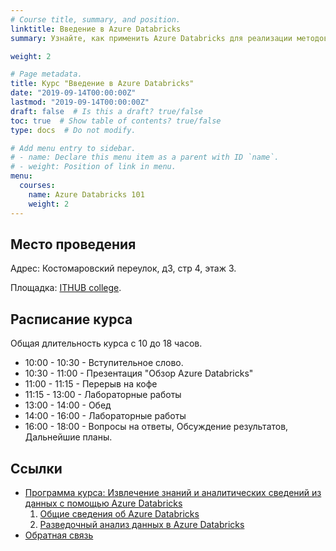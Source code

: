```yaml
---
# Course title, summary, and position.
linktitle: Введение в Azure Databricks
summary: Узнайте, как применить Azure Databricks для реализации методов прогнозной и аналитической обработки данных, таких как исследовательский анализ данных, обучение моделей, анализ текста и глубокое обучение.

weight: 2

# Page metadata.
title: Курс "Введение в Azure Databricks"
date: "2019-09-14T00:00:00Z"
lastmod: "2019-09-14T00:00:00Z"
draft: false  # Is this a draft? true/false
toc: true  # Show table of contents? true/false
type: docs  # Do not modify.

# Add menu entry to sidebar.
# - name: Declare this menu item as a parent with ID `name`.
# - weight: Position of link in menu.
menu:
  courses:
    name: Azure Databricks 101
    weight: 2
---
```


## Место проведения

Адрес: Костомаровский переулок, д3, стр 4, этаж 3. 

Площадка: [ITHUB college](https://ithub.ru/). 

## Расписание курса

Общая длительность курса с 10 до 18 часов.

* 10:00 - 10:30 - Вступительное слово.
* 10:30 - 11:00 - Презентация "Обзор Azure Databricks"
* 11:00 - 11:15 - Перерыв на кофе
* 11:15 - 13:00 - Лабораторные работы
* 13:00 - 14:00 - Обед
* 14:00 - 16:00 - Лабораторные работы
* 16:00 - 18:00 - Вопросы на ответы, Обсуждение результатов, Дальнейшие планы.

## Ссылки

* [Программа курса: Извлечение знаний и аналитических сведений из данных с помощью Azure Databricks](https://docs.microsoft.com/ru-ru/learn/paths/data-science/)
  1. [Общие сведения об Azure Databricks](https://docs.microsoft.com/ru-ru/learn/modules/intro-to-azure-databricks/index)
  2. [Разведочный анализ данных в Azure Databricks](https://docs.microsoft.com/ru-ru/learn/modules/perform-exploratory-data-analysis-with-azure-databricks/index)
* [Обратная связь](https://forms.office.com/Pages/ResponsePage.aspx?id=Lk-Uiqpa3kC4qERf60hbfOPWxmmfrf9OinvDoc826f1UMElHMkk2NkRQWkRJN0tWUklFNUlWTkszUi4u)
